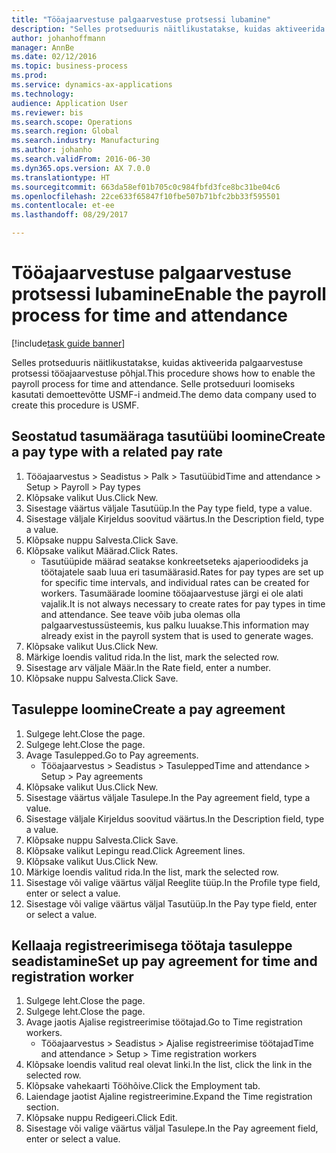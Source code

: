 ```yaml
--- 
title: "Tööajaarvestuse palgaarvestuse protsessi lubamine"
description: "Selles protseduuris näitlikustatakse, kuidas aktiveerida palgaarvestuse protsessi tööajaarvestuse põhjal."
author: johanhoffmann
manager: AnnBe
ms.date: 02/12/2016
ms.topic: business-process
ms.prod: 
ms.service: dynamics-ax-applications
ms.technology: 
audience: Application User
ms.reviewer: bis
ms.search.scope: Operations
ms.search.region: Global
ms.search.industry: Manufacturing
ms.author: johanho
ms.search.validFrom: 2016-06-30
ms.dyn365.ops.version: AX 7.0.0
ms.translationtype: HT
ms.sourcegitcommit: 663da58ef01b705c0c984fbfd3fce8bc31be04c6
ms.openlocfilehash: 22ce633f65847f10fbe507b71bfc2bb33f595501
ms.contentlocale: et-ee
ms.lasthandoff: 08/29/2017

---
```

# <a name="enable-the-payroll-process-for-time-and-attendance"></a><span data-ttu-id="2bd53-103">Tööajaarvestuse palgaarvestuse protsessi lubamine</span><span class="sxs-lookup"><span data-stu-id="2bd53-103">Enable the payroll process for time and attendance</span></span>

[!include[task guide banner](../../includes/task-guide-banner.md)]

<span data-ttu-id="2bd53-104">Selles protseduuris näitlikustatakse, kuidas aktiveerida palgaarvestuse protsessi tööajaarvestuse põhjal.</span><span class="sxs-lookup"><span data-stu-id="2bd53-104">This procedure shows how to enable the payroll process for time and attendance.</span></span> <span data-ttu-id="2bd53-105">Selle protseduuri loomiseks kasutati demoettevõtte USMF-i andmeid.</span><span class="sxs-lookup"><span data-stu-id="2bd53-105">The demo data company used to create this procedure is USMF.</span></span>


## <a name="create-a-pay-type-with-a-related-pay-rate"></a><span data-ttu-id="2bd53-106">Seostatud tasumääraga tasutüübi loomine</span><span class="sxs-lookup"><span data-stu-id="2bd53-106">Create a pay type with a related pay rate</span></span>
1. <span data-ttu-id="2bd53-107">Tööajaarvestus > Seadistus > Palk > Tasutüübid</span><span class="sxs-lookup"><span data-stu-id="2bd53-107">Time and attendance > Setup > Payroll > Pay types</span></span>
2. <span data-ttu-id="2bd53-108">Klõpsake valikut Uus.</span><span class="sxs-lookup"><span data-stu-id="2bd53-108">Click New.</span></span>
3. <span data-ttu-id="2bd53-109">Sisestage väärtus väljale Tasutüüp.</span><span class="sxs-lookup"><span data-stu-id="2bd53-109">In the Pay type field, type a value.</span></span>
4. <span data-ttu-id="2bd53-110">Sisestage väljale Kirjeldus soovitud väärtus.</span><span class="sxs-lookup"><span data-stu-id="2bd53-110">In the Description field, type a value.</span></span>
5. <span data-ttu-id="2bd53-111">Klõpsake nuppu Salvesta.</span><span class="sxs-lookup"><span data-stu-id="2bd53-111">Click Save.</span></span>
6. <span data-ttu-id="2bd53-112">Klõpsake valikut Määrad.</span><span class="sxs-lookup"><span data-stu-id="2bd53-112">Click Rates.</span></span>
    * <span data-ttu-id="2bd53-113">Tasutüüpide määrad seatakse konkreetseteks ajaperioodideks ja töötajatele saab luua eri tasumäärasid.</span><span class="sxs-lookup"><span data-stu-id="2bd53-113">Rates for pay types are set up for specific time intervals, and individual rates can be created for workers.</span></span> <span data-ttu-id="2bd53-114">Tasumäärade loomine tööajaarvestuse järgi ei ole alati vajalik.</span><span class="sxs-lookup"><span data-stu-id="2bd53-114">It is not always necessary to create rates for pay types in time and attendance.</span></span> <span data-ttu-id="2bd53-115">See teave võib juba olemas olla palgaarvestussüsteemis, kus palku luuakse.</span><span class="sxs-lookup"><span data-stu-id="2bd53-115">This information may already exist in the payroll system that is used to generate wages.</span></span>  
7. <span data-ttu-id="2bd53-116">Klõpsake valikut Uus.</span><span class="sxs-lookup"><span data-stu-id="2bd53-116">Click New.</span></span>
8. <span data-ttu-id="2bd53-117">Märkige loendis valitud rida.</span><span class="sxs-lookup"><span data-stu-id="2bd53-117">In the list, mark the selected row.</span></span>
9. <span data-ttu-id="2bd53-118">Sisestage arv väljale Määr.</span><span class="sxs-lookup"><span data-stu-id="2bd53-118">In the Rate field, enter a number.</span></span>
10. <span data-ttu-id="2bd53-119">Klõpsake nuppu Salvesta.</span><span class="sxs-lookup"><span data-stu-id="2bd53-119">Click Save.</span></span>

## <a name="create-a-pay-agreement"></a><span data-ttu-id="2bd53-120">Tasuleppe loomine</span><span class="sxs-lookup"><span data-stu-id="2bd53-120">Create a pay agreement</span></span>
1. <span data-ttu-id="2bd53-121">Sulgege leht.</span><span class="sxs-lookup"><span data-stu-id="2bd53-121">Close the page.</span></span>
2. <span data-ttu-id="2bd53-122">Sulgege leht.</span><span class="sxs-lookup"><span data-stu-id="2bd53-122">Close the page.</span></span>
3. <span data-ttu-id="2bd53-123">Avage Tasulepped.</span><span class="sxs-lookup"><span data-stu-id="2bd53-123">Go to Pay agreements.</span></span>
    * <span data-ttu-id="2bd53-124">Tööajaarvestus > Seadistus > Tasulepped</span><span class="sxs-lookup"><span data-stu-id="2bd53-124">Time and attendance > Setup > Pay agreements</span></span>  
4. <span data-ttu-id="2bd53-125">Klõpsake valikut Uus.</span><span class="sxs-lookup"><span data-stu-id="2bd53-125">Click New.</span></span>
5. <span data-ttu-id="2bd53-126">Sisestage väärtus väljale Tasulepe.</span><span class="sxs-lookup"><span data-stu-id="2bd53-126">In the Pay agreement field, type a value.</span></span>
6. <span data-ttu-id="2bd53-127">Sisestage väljale Kirjeldus soovitud väärtus.</span><span class="sxs-lookup"><span data-stu-id="2bd53-127">In the Description field, type a value.</span></span>
7. <span data-ttu-id="2bd53-128">Klõpsake nuppu Salvesta.</span><span class="sxs-lookup"><span data-stu-id="2bd53-128">Click Save.</span></span>
8. <span data-ttu-id="2bd53-129">Klõpsake valikut Lepingu read.</span><span class="sxs-lookup"><span data-stu-id="2bd53-129">Click Agreement lines.</span></span>
9. <span data-ttu-id="2bd53-130">Klõpsake valikut Uus.</span><span class="sxs-lookup"><span data-stu-id="2bd53-130">Click New.</span></span>
10. <span data-ttu-id="2bd53-131">Märkige loendis valitud rida.</span><span class="sxs-lookup"><span data-stu-id="2bd53-131">In the list, mark the selected row.</span></span>
11. <span data-ttu-id="2bd53-132">Sisestage või valige väärtus väljal Reeglite tüüp.</span><span class="sxs-lookup"><span data-stu-id="2bd53-132">In the Profile type field, enter or select a value.</span></span>
12. <span data-ttu-id="2bd53-133">Sisestage või valige väärtus väljal Tasutüüp.</span><span class="sxs-lookup"><span data-stu-id="2bd53-133">In the Pay type field, enter or select a value.</span></span>

## <a name="set-up-pay-agreement-for-time-and-registration-worker"></a><span data-ttu-id="2bd53-134">Kellaaja registreerimisega töötaja tasuleppe seadistamine</span><span class="sxs-lookup"><span data-stu-id="2bd53-134">Set up pay agreement for time and registration worker</span></span>
1. <span data-ttu-id="2bd53-135">Sulgege leht.</span><span class="sxs-lookup"><span data-stu-id="2bd53-135">Close the page.</span></span>
2. <span data-ttu-id="2bd53-136">Sulgege leht.</span><span class="sxs-lookup"><span data-stu-id="2bd53-136">Close the page.</span></span>
3. <span data-ttu-id="2bd53-137">Avage jaotis Ajalise registreerimise töötajad.</span><span class="sxs-lookup"><span data-stu-id="2bd53-137">Go to Time registration workers.</span></span>
    * <span data-ttu-id="2bd53-138">Tööajaarvestus > Seadistus > Ajalise registreerimise töötajad</span><span class="sxs-lookup"><span data-stu-id="2bd53-138">Time and attendance > Setup > Time registration workers</span></span>  
4. <span data-ttu-id="2bd53-139">Klõpsake loendis valitud real olevat linki.</span><span class="sxs-lookup"><span data-stu-id="2bd53-139">In the list, click the link in the selected row.</span></span>
5. <span data-ttu-id="2bd53-140">Klõpsake vahekaarti Tööhõive.</span><span class="sxs-lookup"><span data-stu-id="2bd53-140">Click the Employment tab.</span></span>
6. <span data-ttu-id="2bd53-141">Laiendage jaotist Ajaline registreerimine.</span><span class="sxs-lookup"><span data-stu-id="2bd53-141">Expand the Time registration section.</span></span>
7. <span data-ttu-id="2bd53-142">Klõpsake nuppu Redigeeri.</span><span class="sxs-lookup"><span data-stu-id="2bd53-142">Click Edit.</span></span>
8. <span data-ttu-id="2bd53-143">Sisestage või valige väärtus väljal Tasulepe.</span><span class="sxs-lookup"><span data-stu-id="2bd53-143">In the Pay agreement field, enter or select a value.</span></span>


